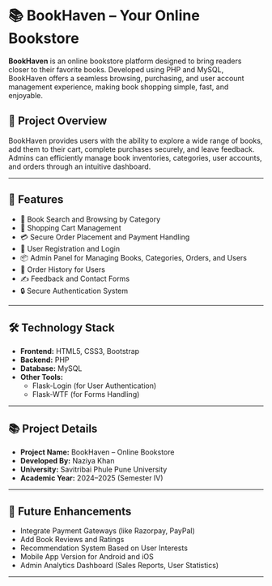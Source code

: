 # 📚 BookHaven – Your Online Bookstore

**BookHaven** is an online bookstore platform designed to bring readers closer to their favorite books. Developed using PHP and MySQL, BookHaven offers a seamless browsing, purchasing, and user account management experience, making book shopping simple, fast, and enjoyable.

## 📌 Project Overview
BookHaven provides users with the ability to explore a wide range of books, add them to their cart, complete purchases securely, and leave feedback. Admins can efficiently manage book inventories, categories, user accounts, and orders through an intuitive dashboard.

---

## 🚀 Features
- 🔎 Book Search and Browsing by Category
- 🛒 Shopping Cart Management
- 💳 Secure Order Placement and Payment Handling
- 👥 User Registration and Login
- 📦 Admin Panel for Managing Books, Categories, Orders, and Users
- 📜 Order History for Users
- ✍️ Feedback and Contact Forms
- 🔒 Secure Authentication System

---

## 🛠️ Technology Stack
- **Frontend:** HTML5, CSS3, Bootstrap
- **Backend:** PHP
- **Database:** MySQL
- **Other Tools:**
  - Flask-Login (for User Authentication)
  - Flask-WTF (for Forms Handling)

---

## 📚 Project Details
- **Project Name:** BookHaven – Online Bookstore
- **Developed By:** Naziya Khan
- **University:** Savitribai Phule Pune University
- **Academic Year:** 2024–2025 (Semester IV)

---

## 🌟 Future Enhancements
- Integrate Payment Gateways (like Razorpay, PayPal)
- Add Book Reviews and Ratings
- Recommendation System Based on User Interests
- Mobile App Version for Android and iOS
- Admin Analytics Dashboard (Sales Reports, User Statistics)

---

